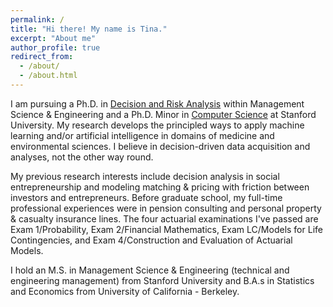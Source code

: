 ```yaml
---
permalink: /
title: "Hi there! My name is Tina."
excerpt: "About me"
author_profile: true
redirect_from: 
  - /about/
  - /about.html
---
```


I am pursuing a Ph.D. in [Decision and Risk Analysis](https://dara.stanford.edu/) within Management Science & Engineering and a Ph.D. Minor in [Computer Science](https://cs.stanford.edu/) at Stanford University. My research develops the principled ways to apply machine learning and/or artificial intelligence in domains of medicine and environmental sciences. I believe in decision-driven data acquisition and analyses, not the other way round. 

My previous research interests include decision analysis in social entrepreneurship and modeling matching & pricing with friction between investors and entrepreneurs. Before graduate school, my full-time professional experiences were in pension consulting and personal property & casualty insurance lines. The four actuarial examinations I've passed are Exam 1/Probability, Exam 2/Financial Mathematics, Exam LC/Models for Life Contingencies, and Exam 4/Construction and Evaluation of Actuarial Models.

I hold an M.S. in Management Science & Engineering (technical and engineering management) from Stanford University and B.A.s in Statistics and Economics from University of California - Berkeley. 